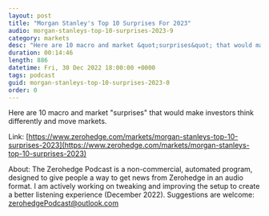 ```yaml
---
layout: post
title: "Morgan Stanley's Top 10 Surprises For 2023"
audio: morgan-stanleys-top-10-surprises-2023-9
category: markets
desc: "Here are 10 macro and market &quot;surprises&quot; that would make investors think differently and move markets."
duration: 00:14:46
length: 886
datetime: Fri, 30 Dec 2022 18:00:00 +0000
tags: podcast
guid: morgan-stanleys-top-10-surprises-2023-0
order: 0
---
```

Here are 10 macro and market &quot;surprises&quot; that would make investors think differently and move markets.

Link: [https://www.zerohedge.com/markets/morgan-stanleys-top-10-surprises-2023](https://www.zerohedge.com/markets/morgan-stanleys-top-10-surprises-2023)

About: The Zerohedge Podcast is a non-commercial, automated program, designed to give people a way to get news from Zerohedge in an audio format.  I am actively working on tweaking and improving the setup to create a better listening experience (December 2022).  Suggestions are welcome: [zerohedgePodcast@outlook.com](mailto:zerohedgePodcast@outlook.com)
